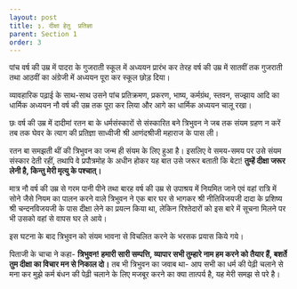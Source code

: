 ```yaml
---
layout: post
title: ३. दीक्षा हेतु  प्रतिज्ञा
parent: Section 1
order: 3
---
```


पांच वर्ष की उम्र में पादरा के गुजराती स्कूल में अध्ययन प्रारंभ कर तेरह वर्ष की उम्र में सातवीं तक गुजराती तथा आठवीं का अंग्रेजी में अध्ययन पूरा कर स्कूल छोड़ दिया।

व्यावहारिक पढ़ाई के साथ-साथ उसने पांच प्रतिक्रमण, प्रकरण, भाष्य, कर्मग्रंथ, स्तवन, सज्झाय आदि का धार्मिक अध्ययन नौ वर्ष की उम्र तक पूरा कर लिया और आगे का धार्मिक अध्ययन चालू रखा। 

छः वर्ष की उम्र में दादीमां रतन बा के धर्मसंस्कारों से संस्कारित बने त्रिभुवन ने जब तक संयम ग्रहण न करें तब तक घेवर के त्याग की प्रतिज्ञा साध्वीजी श्री आणंदश्रीजी महाराज के पास ली।

रतन बा समझती थीं की त्रिभुवन का जन्म ही संयम के लिए हुआ है। इसलिए वे समय-समय पर उसे संयम संस्कार देती रहीं, तथापि वे प्रपौत्रमोह के अधीन होकर यह बात उसे जरूर बताती कि बेटा! **तुम्हें दीक्षा जरूर लेनी है, किन्तु मेरी मृत्यु के पश्चात्‌।**

मात्र नौ वर्ष की उम्र से गरम पानी पीने तथा बारह वर्ष की उम्र से उपाश्रय में नियमित जाने एवं वहां रात्रि में सोने जैसे नियम का पालन करने वाले त्रिभुवन ने एक बार घर से भागकर श्री नीतिविजयजी दादा के प्रशिष्य श्री चन्दनविजयजी के पास दीक्षा लेने का प्रयत्न किया था, लेकिन रिश्तेदारों को इस बारे में सूचना मिलने पर भी उसको वहां से वापस घर ले आये।

इस घटना के बाद त्रिभुवन को संयम भावना से विचलित करने के भरसक प्रयास किये गये। 

पिताजी के चाचा ने कहा- **त्रिभुवन! हमारी सारी सम्पत्ति, व्यापार सभी तुम्हारे नाम हम करने को तैयार हैं, बशर्ते तुम दीक्षा का विचार मन से निकाल दो।** तब भी त्रिभुवन का जवाब था- आप सभी का धर्म की पेढ़ी चलाने से मना कर मुझे कर्म बंधन की पेढ़ी चलाने के लिए मजबूर करने का क्या तात्पर्य है, यह मेरी समझ से परे है।